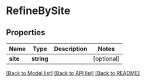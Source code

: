 # RefineBySite

## Properties
Name | Type | Description | Notes
------------ | ------------- | ------------- | -------------
**site** | **string** |  | [optional] 

[[Back to Model list]](../README.md#documentation-for-models) [[Back to API list]](../README.md#documentation-for-api-endpoints) [[Back to README]](../README.md)


